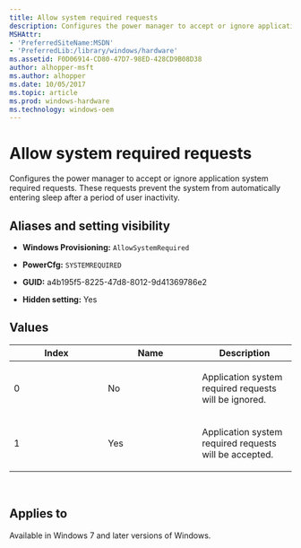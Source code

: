 ```yaml
---
title: Allow system required requests
description: Configures the power manager to accept or ignore application system required requests. These requests prevent the system from automatically entering sleep after a period of user inactivity.
MSHAttr:
- 'PreferredSiteName:MSDN'
- 'PreferredLib:/library/windows/hardware'
ms.assetid: F0D06914-CD80-47D7-98ED-428CD9B08D38
author: alhopper-msft
ms.author: alhopper
ms.date: 10/05/2017
ms.topic: article
ms.prod: windows-hardware
ms.technology: windows-oem
---
```


# Allow system required requests


Configures the power manager to accept or ignore application system required requests. These requests prevent the system from automatically entering sleep after a period of user inactivity.

## <span id="Aliases_and_setting_visibility"></span><span id="aliases_and_setting_visibility"></span><span id="ALIASES_AND_SETTING_VISIBILITY"></span>Aliases and setting visibility


-   **Windows Provisioning:** `AllowSystemRequired`

-   **PowerCfg:** `SYSTEMREQUIRED `

-   **GUID:** a4b195f5-8225-47d8-8012-9d41369786e2

-   **Hidden setting:** Yes

## <span id="Values"></span><span id="values"></span><span id="VALUES"></span>Values


<table>
<colgroup>
<col width="33%" />
<col width="33%" />
<col width="33%" />
</colgroup>
<thead>
<tr class="header">
<th>Index</th>
<th>Name</th>
<th>Description</th>
</tr>
</thead>
<tbody>
<tr class="odd">
<td><p>0</p></td>
<td><p>No</p></td>
<td><p>Application system required requests will be ignored.</p></td>
</tr>
<tr class="even">
<td><p>1</p></td>
<td><p>Yes</p></td>
<td><p>Application system required requests will be accepted.</p></td>
</tr>
</tbody>
</table>

 

## <span id="Applies_to"></span><span id="applies_to"></span><span id="APPLIES_TO"></span>Applies to


Available in Windows 7 and later versions of Windows.
